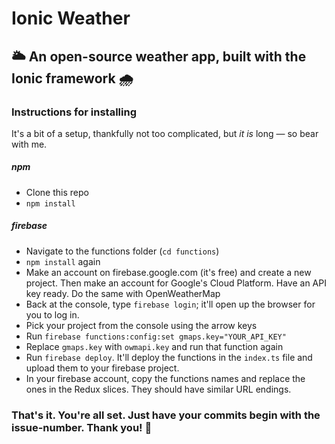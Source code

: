# Ionic Weather
## 🌥 An open-source weather app, built with the Ionic framework 🌧

### Instructions for installing
It's a bit of a setup, thankfully not too complicated, but *it is* long — so bear with me. 
##### npm
 - Clone this repo
 - `npm install` 
##### firebase
- Navigate to the functions folder (`cd functions`)
 - `npm install` again
 - Make an account on firebase.google.com (it's free) and create a new project. Then make an account for Google's Cloud Platform. Have an API key ready. Do the same with OpenWeatherMap
 - Back at the console, type `firebase login`; it'll open up the browser for you to log in.
 - Pick your project from the console using the arrow keys
 - Run `firebase functions:config:set gmaps.key="YOUR_API_KEY"`
 - Replace `gmaps.key` with `owmapi.key` and run that function again
 - Run `firebase deploy`. It'll deploy the functions in the `index.ts` file and upload them to your firebase project. 
 - In your firebase account, copy the functions names and replace the ones in the Redux slices. They should have similar URL endings. 

### That's it. You're all set. Just have your commits begin with the issue-number. Thank you! 🤗
